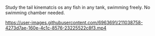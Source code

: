 Study the tail kinematcis os any fish in any tank, swimming freely. No swimming chamber needed.

https://user-images.githubusercontent.com/6963691/211038758-4273d7ae-160e-4c1c-8576-23225522c8f3.mp4

